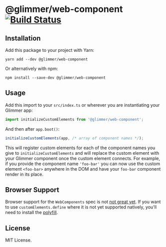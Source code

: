 # @glimmer/web-component [![Build Status](https://secure.travis-ci.org/glimmerjs/glimmer-web-component.svg?branch=master)](http://travis-ci.org/glimmerjs/glimmer-web-component)

## Installation

Add this package to your project with Yarn:

```
yarn add --dev @glimmer/web-component
```

Or alternatively with npm:

```
npm install --save-dev @glimmer/web-component
```

## Usage

Add this import to your `src/index.ts` or wherever you are instantiating your Glimmer app:

```ts
import initializeCustomElements from '@glimmer/web-component';
```

And then after `app.boot()`:

```ts
initializeCustomElements(app, /* array of component names */);
```

This will register custom elements for each of the component names you give to `initializeCustomElements` and will replace the custom element with your Glimmer component once the custom element connects. For example, if you provide the component name `'foo-bar'` you can now use the custom element `<foo-bar>` anywhere in the DOM and have your `foo-bar` component render in its place.

## Browser Support

Browser support for the `WebComponents` spec is not [not great yet](http://caniuse.com/#feat=custom-elementsv1).  If you want to use `customElements.define` where it is not yet supported natively, you'll need to install the [polyfill](https://github.com/webcomponents/custom-elements).

## License

MIT License.
